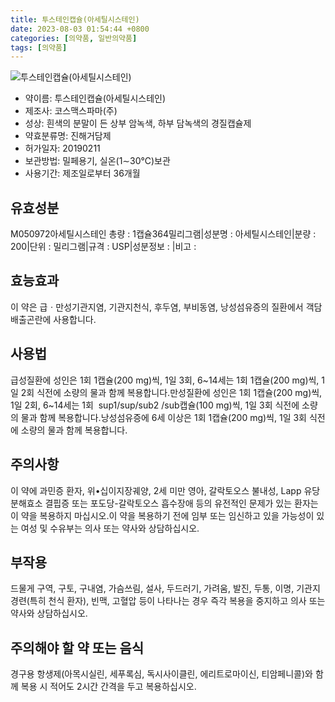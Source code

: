 ```yaml
---
title: 투스테인캡슐(아세틸시스테인)
date: 2023-08-03 01:54:44 +0800
categories: [의약품, 일반의약품]
tags: [의약품]
---
```

![투스테인캡슐(아세틸시스테인)](https://nedrug.mfds.go.kr/pbp/cmn/itemImageDownload/1N6ibdbl6B3)

- 약이름: 투스테인캡슐(아세틸시스테인)
- 제조사: 코스맥스파마(주)
- 성상: 흰색의 분말이 든 상부 암녹색, 하부 담녹색의 경질캡슐제
- 약효분류명: 진해거담제
- 허가일자: 20190211
- 보관방법: 밀페용기, 실온(1∼30℃)보관
- 사용기간: 제조일로부터 36개월
## 유효성분
M050972아세틸시스테인
총량 : 1캡슐364밀리그램|성분명 : 아세틸시스테인|분량 : 200|단위 : 밀리그램|규격 : USP|성분정보 : |비고 :
## 효능효과
이 약은 급ㆍ만성기관지염, 기관지천식, 후두염, 부비동염, 낭성섬유증의 질환에서 객담배출곤란에 사용합니다.
## 사용법
급성질환에 성인은 1회 1캡슐(200 mg)씩, 1일 3회, 6~14세는 1회 1캡슐(200 mg)씩, 1일 2회 식전에 소량의 물과 함께 복용합니다.만성질환에 성인은 1회 1캡슐(200 mg)씩, 1일 2회, 6~14세는 1회  sup1/sup/sub2 /sub캡슐(100 mg)씩, 1일 3회 식전에 소량의 물과 함께 복용합니다.낭성섬유증에 6세 이상은 1회 1캡슐(200 mg)씩, 1일 3회 식전에 소량의 물과 함께 복용합니다.
## 주의사항
이 약에 과민증 환자, 위•십이지장궤양, 2세 미만 영아, 갈락토오스 불내성, Lapp 유당분해효소 결핍증 또는 포도당-갈락토오스 흡수장애 등의 유전적인 문제가 있는 환자는 이 약을 복용하지 마십시오.이 약을 복용하기 전에 임부 또는 임신하고 있을 가능성이 있는 여성 및 수유부는 의사 또는 약사와 상담하십시오.
## 부작용
드물게 구역, 구토, 구내염, 가슴쓰림, 설사, 두드러기, 가려움, 발진, 두통, 이명, 기관지경련(특히 천식 환자), 빈맥, 고혈압 등이 나타나는 경우 즉각 복용을 중지하고 의사 또는 약사와 상담하십시오.
## 주의해야 할 약 또는 음식
경구용 항생제(아목시실린, 세푸록심, 독시사이클린, 에리트로마이신, 티암페니콜)와 함께 복용 시 적어도 2시간 간격을 두고 복용하십시오.
